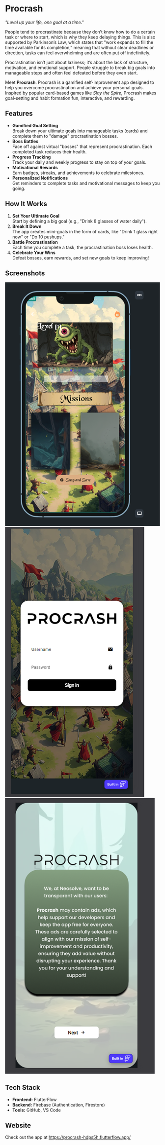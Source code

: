 # Procrash  
*"Level up your life, one goal at a time."*

People tend to procrastinate because they don’t know how to do a certain task or where to start, which is why they keep delaying things. This is also supported by Parkinson’s Law, which states that "work expands to fill the time available for its completion," meaning that without clear deadlines or direction, tasks can feel overwhelming and are often put off indefinitely.

Procrastination isn’t just about laziness; it’s about the lack of structure, motivation, and emotional support. People struggle to break big goals into manageable steps and often feel defeated before they even start.

Meet **Procrash**. Procrash is a gamified self-improvement app designed to help you overcome procrastination and achieve your personal goals. Inspired by popular card-based games like *Slay the Spire*, Procrash makes goal-setting and habit formation fun, interactive, and rewarding.  

## Features  
- **Gamified Goal Setting**  
  Break down your ultimate goals into manageable tasks (cards) and complete them to "damage" procrastination bosses.  
- **Boss Battles**  
  Face off against virtual "bosses" that represent procrastination. Each completed task reduces their health.  
- **Progress Tracking**  
  Track your daily and weekly progress to stay on top of your goals.  
- **Motivational Rewards**  
  Earn badges, streaks, and achievements to celebrate milestones.  
- **Personalized Notifications**  
  Get reminders to complete tasks and motivational messages to keep you going.  

## How It Works  
1. **Set Your Ultimate Goal**  
   Start by defining a big goal (e.g., "Drink 8 glasses of water daily").  
2. **Break It Down**  
   The app creates mini-goals in the form of cards, like "Drink 1 glass right now" or "Do 10 pushups."  
3. **Battle Procrastination**  
   Each time you complete a task, the procrastination boss loses health.  
4. **Celebrate Your Wins**  
   Defeat bosses, earn rewards, and set new goals to keep improving!  

## Screenshots  
![App Screenshot 1](1.png)  
![App Screenshot 2](2.png)  
![App Screenshot 3](3.png)  

## Tech Stack  
- **Frontend:** FlutterFlow  
- **Backend:** Firebase (Authentication, Firestore)  
- **Tools:** GitHub, VS Code  

## Website
Check out the app at 
https://procrash-hdps5h.flutterflow.app/
